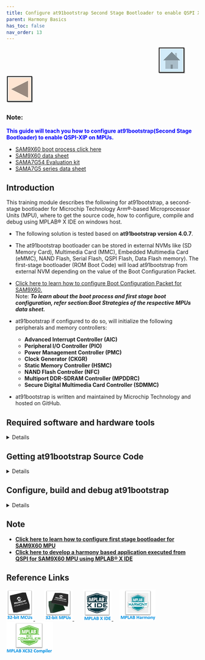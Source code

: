 ```yaml
---
title: Configure at91bootstrap Second Stage Bootloader to enable QSPI XIP on MPUs
parent: Harmony Basics
has_toc: false
nav_order: 13
---
```


&nbsp;&nbsp;&nbsp;&nbsp;&nbsp;&nbsp;&nbsp;&nbsp;&nbsp;&nbsp;&nbsp;&nbsp;&nbsp;&nbsp;&nbsp;&nbsp;&nbsp;&nbsp;&nbsp;&nbsp;&nbsp;&nbsp;&nbsp;&nbsp;&nbsp;&nbsp;&nbsp;&nbsp; &nbsp;&nbsp;&nbsp;&nbsp;&nbsp;&nbsp;&nbsp;&nbsp;&nbsp;&nbsp;&nbsp;&nbsp;&nbsp;&nbsp;&nbsp;&nbsp;&nbsp;&nbsp;&nbsp;&nbsp;&nbsp;&nbsp;&nbsp;&nbsp;&nbsp;&nbsp;&nbsp;&nbsp;&nbsp;&nbsp;&nbsp;&nbsp;&nbsp;&nbsp;&nbsp;&nbsp;&nbsp;&nbsp;&nbsp;&nbsp;&nbsp;&nbsp;&nbsp;&nbsp;&nbsp;&nbsp;&nbsp;&nbsp;&nbsp;&nbsp;&nbsp;&nbsp;&nbsp;&nbsp;&nbsp;&nbsp;&nbsp;&nbsp;&nbsp;&nbsp;&nbsp;&nbsp;&nbsp;&nbsp;&nbsp;&nbsp;&nbsp;&nbsp;&nbsp;&nbsp;&nbsp;&nbsp;[<img src="../../r_images/quick_home.png" title="Home">](../../../readme.md) [<img src="../../r_images/quick_back.png"  title="Back">](../readme.md)


### Note:
<span style="color:blue"> **This guide will teach you how to configure at91bootstrap(Second Stage Bootloader) to enable QSPI-XIP on MPUs.**
- [SAM9X60 boot process click here ](https://www.microchip.com/en-us/education/developer-help/learn-products/mcu-mpu/32bit-mpu/sam9x60-boot-process)
- [SAM9X60 data sheet](https://www.microchip.com/en-us/product/SAM9X60)
- [SAMA7G54 Evaluation kit](https://www.microchip.com/en-us/development-tool/EV21H18A)
- [SAMA7G5 series data sheet](https://www.microchip.com/en-us/product/sama7g54)

## Introduction
This training module describes the following for at91bootstrap, a second-stage bootloader for Microchip Technology Arm®-based Microprocessor Units (MPU), 
  where to get the source code, how to configure, compile and debug using MPLAB® X IDE on windows host.

* The following solution is tested based on **at91bootstrap version 4.0.7**.

* The at91bootstrap bootloader can be stored in external NVMs like (SD Memory Card), Multimedia Card (MMC), Embedded Multimedia Card (eMMC), NAND Flash, Serial Flash, QSPI Flash, Data Flash memory). 
  The first-stage bootloader (ROM Boot Code) will load at91bootstrap from external NVM depending on the value of the Boot Configuration Packet. 

* [Click here to learn how to configure Boot Configuration Packet for SAM9X60.](../sam9x60_configure_first_stage_bootloader/readme.md) <br>
Note: ***To learn about the boot process and first stage boot configuration, refer section:Boot Strategies of the respective MPUs data sheet.*** <br>

* at91bootstrap if configured to do so, will initialize the following peripherals and memory controllers:
  * **Advanced Interrupt Controller (AIC)**
  * **Peripheral I/O Controller (PIO)**
  * **Power Management Controller (PMC)**
  * **Clock Generator (CKGR)**
  * **Static Memory Controller (HSMC)**
  * **NAND Flash Controller (NFC)**
  * **Multiport DDR-SDRAM Controller (MPDDRC)**
  * **Secure Digital Multimedia Card Controller (SDMMC)** <br>

* at91bootstrap is written and maintained by Microchip Technology and hosted on GitHub.

## Required software and hardware tools
<details>
  <summary> Details
</summary>  <br>
This document is written with the assumption that the user is aware of the external NVMS & DDR memory available in the respective MPU boards (Like Evaluation Kits, Curiosity  Boards, SIP or SOM) by reading the respective user guide.

* To build/debug at91bootstrap using MPLAB® X IDE on windows host, the following tools should be installed properly:
  * [Download and install MPLAB® X IDE.](https://www.microchip.com/en-us/tools-resources/develop/mplab-x-ide)
  * [Download and install XC32 Compiler.](https://www.microchip.com/en-us/tools-resources/develop/mplab-xc-compilers)
* User can use below hardware tools:
  * [SAM9X60 Evaluation kit.](https://www.microchip.com/en-us/development-tool/DT100126) (or) [SAM9X60 Curiosity Development Board.](https://www.microchip.com/en-us/development-tool/EV40E67A)
  * External J32 debugger if SAM9X60 Curiosity Development Board is used.
  * [SAMA7G54 Evaluiation Kit](https://www.microchip.com/en-us/development-tool/EV21H18A)
  
</details> 

## Getting at91bootstrap Source Code
<details>
  <summary> Details
</summary>  <br>
  
  1. **Create a Project Directory:** Create a project directory to keep all the sources together for a given project. For the purpose of this tutorial topic, the created project directory is  **Harmony3**. 

  2. **Get at91bootstrap:** Get the complete source code of at91bootstrap by either of the following ways:
      * If you have git installed , clone the repo into the project directory by using the command:
         
		 $ git clone git@https://github.com/linux4sam/at91bootstrap
      * If you don't have git installed, then
        [Download at91bootstrap](https://github.com/linux4sam/at91bootstrap) and unzip into your project directory.
        <img src = "images/directory.png" align="middle"> <br>
	  * **Note:** Use at91bootstrap version  v4.0.7 or higher

</details> 
 
## Configure, build and debug at91bootstrap
<details>
  <summary> Details
</summary>  <br>

User should follow the below steps to build the at91bootstrap either to debug the harmony application executed from QSPI on MPLAB® X IDE or to run the harmony application executed from QSPI :
1. Preparing the build Environment.
2. Configure the at91bootstrap.
3. Building the at91bootstrap.
4. Debugging the at91bootstrap.

### 1. Preparing the build Environment
<details>
  <summary> Details
</summary>  <br>
  
  1.1. **Open at91Bootstrap project:** To begin, launch MPLAB® X IDE and then go to File --> Open Project -->choose downloaded at91bootstrap project.
      <img src = "images/1_1.png" align="middle">

    Now set it as main project.
  <img src = "images/1_1a.png" align="middle">

  1.2. **Compiler setting:** User can use XC32 compiler to build at91bootstrap.   
       Go to Project --> Properties --> Makefile ---> Copy the XC32 installation path and update it in the build/debug and clean command --> Apply ---> ok .

   E.g. <br>
       Build/Debug command: ***make CROSS_COMPILE="C:/Program Files/Microchip/xc32/v4.30/bin/bin/pic32c-"***  <br>
       Clean command: ***make mplabclean CROSS_COMPILE="C:/Program Files/Microchip/xc32/v4.30/bin/bin/pic32c-"***

   <img src = "images/1_2.png" align="middle">
 
</details>

### 2. Configure the at91bootstrap
<details>
  <summary> Details
</summary>  <br>
The at91bootstrap can be configured to debug harmony application executed from QSPI flash on MPLAB® X IDE or to run harmony application from QSPI flash by using KCONFIG.


#### 2.1 Configure at91bootstrap to debug harmony application executed from QSPI flash on MPLAB® X IDE
<details>
  <summary> Details
</summary>   <br>

To configure at91bootstrap to debug harmony application executed from QSPI flash on MPLAB® X IDE, go to
Project --> Properties --> Kconfig --> load --> **project directory** --> configs --> (board)df_qspi_uboot_defconfig --> Open.

<img src = "images/2_1a.png" align="middle">

Then perform the following changes:
  * Primary Operation --> Load and Stop.
  * Flash Memory --> QSPI Configuration --> eXecute In Place
  * Next software type --> Load 4MB into the start of SDRAM.
  * Demo application image storage setup:
     * Flash offset --> QSPI offset where a user wants to flash the application.
     * Demo app image size --> Size of the app image.
     * External RAM address to load Demo-App image --> Provide the QSPI starting address of the application. It should match the .text load address in your application linker script. <br>
       External QSPI address of SAM9X60 board starts from 0x70000000 – 0x708000000. Please refer to the data sheet for more details. <br>
	   External QSPI address of SAMA7G5 board starts from 0x20000000 – 0x280000000. Please refer to the data sheet for more details. <br>
	   
An example configuration for SAMA7G5-EK is shown below.
<img src = "images/2_1b.png" align="middle">

Now Click Apply --> OK. <br>

The boot file(at91bootstrap.elf) generated by doing this kconfig, can be used to debug harmony application executed from QSPI flash on  MPLAB® X IDE.

</details>

#### 2.2. Configure at91bootstrap to run harmony application from QSPI flash
<details>
  <summary> Details
</summary>  <br>

To configure at91bootstrap to debug harmony application executed from QSPI flash on MPLAB® X IDE this, go to
Project --> Properties --> Kconfig --> load --> **project directory** --> configs --> (board)df_qspi_uboot_defconfig --> Open.

<img src = "images/2_1a.png" align="middle">

Then perform the following changes:
  * Primary Operation --> Load and Launch next software.
  * Flash Memory --> QSPI Configuration --> eXecute In Place
  * Next software type --> Load 4MB into the start of SDRAM.
  * Demo application image storage setup:
     * Flash offset --> QSPI offset where a user wants to flash the application.
     * Demo app image size --> Size of the app image.
     * External RAM address to load Demo-App image --> Provide the QSPI starting address of the application. It should match the .text load address in your harmony application linker script.<br>
       External QSPI address of SAM9X60 board starts from 0x70000000 – 0x708000000. Please refer to the data sheet for more details.<br>
	   External QSPI address of SAMA7G5 board starts from 0x20000000 – 0x280000000. Please refer to the data sheet for more details.
	   
An example configuration for SAMA7G5-EK is shown below.
<img src = "images/2_2b.png" align="middle">

Now Click Apply --> OK. <br>

The boot file(at91bootstrap.elf) generated by doing this kconfig, can be used to run harmony application executed from QSPI flash.

</details>
</details>


### 3. Building the at91bootstrap
<details>
  <summary> Details
</summary>   <br>
To build the at91bootstrap go to project --> Clean and build or simply click the build icon in the IDE.

<img src = "images/4a.png" align="middle"> 

**Note:** When building using XC32 compiler, if a user doesn’t have XC32 pro compiler, a warning saying cannot optimize size will pop up in the compiler output window as follows. To avoid this either use XC32 pro compiler or just ignore this.

<img src = "images/4b.png" align="middle"> 

Once the build is successful, you will get the build success message in the IDE as shown in the above Image.

Now user will be able to see the boot.bin file in the **project directory**/build/binaries.

boot.bin file is the at91bootstrap file.

<img src = "images/4c.png" align="middle"> 
</details>

### 4. Debugging the at91bootstrap
<details>
  <summary> Details
</summary>  <br>
To debug the at91bootstrap, go to project --> Set as main project.
Then click project --> Debug or simply click the debug icon in the IDE.
Now user can start debugging the at91bootstrp by clicking the debug symbols available in the IDE like Step into, Reset, Step over etc.

<img src = "images/5a.png" align="middle">

When debugging the application, serial console outputs can be monitored by connecting windows host with the board (Eg: SAM9X60-EK) through a terminal emulation program.
For example, refer to [this link](https://microchipdeveloper.com/32mpu:sam9x60-ek-console) to download terminal emulation program and follow the steps to establish a serial communication with SAM9X60-EK.
An example image showing the serial console output while debugging at91bootstrap is shown below.
<img src = "images/5b.png" align="middle">

</details>
</details>
</details>

## Note
  * **[Click here to learn how to configure first stage bootloader for SAM9X60 MPU](../sam9x60_configure_first_stage_bootloader/readme.md)**
  * **[Click here to develop a harmony based application executed from QSPI for SAM9X60 MPU using MPLAB® X IDE ](../sam9x60_qspi_xip_application_using_mcc/readme.md)**

## Reference Links
[<a href="https://www.microchip.com/design-centers/32-bit" target="_blank"> <img src="../../r_images/32_bit_mcus.png"> </a>]()  &nbsp; &nbsp; &nbsp; [<a href="https://www.microchip.com/design-centers/32-bit-mpus" target="_blank"> <img src="../../r_images/32_bit_mpus.png"> </a>]()  &nbsp; &nbsp; &nbsp; [<a href="https://www.microchip.com/mplab/mplab-x-ide" target="_blank"> <img src="../../r_images/mplab_x_ide.png"> </a>]()  &nbsp; &nbsp; [<a href="https://www.microchip.com/mplab/mplab-harmony" target="_blank"> <img src="../../r_images/mplab_harmony.png"> </a>]() [<a href="https://www.microchip.com/mplab/compilers" target="_blank"> <img src="../../r_images/mplab_compiler.png"> </a>]()  
